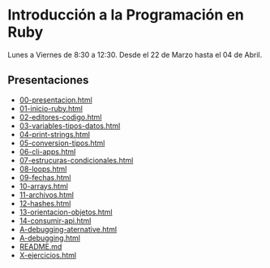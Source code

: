 # Introducción a la Programación en Ruby 

Lunes a Viernes de 8:30 a 12:30.
Desde el 22 de Marzo hasta el 04 de Abril.

## Presentaciones

- [00-presentacion.html](https://stgoneira.github.io/introduccion-programacion-ruby/ppt/00-presentacion.html) 
- [01-inicio-ruby.html](https://stgoneira.github.io/introduccion-programacion-ruby/ppt/01-inicio-ruby.html) 
- [02-editores-codigo.html](https://stgoneira.github.io/introduccion-programacion-ruby/ppt/02-editores-codigo.html) 
- [03-variables-tipos-datos.html](https://stgoneira.github.io/introduccion-programacion-ruby/ppt/03-variables-tipos-datos.html) 
- [04-print-strings.html](https://stgoneira.github.io/introduccion-programacion-ruby/ppt/04-print-strings.html) 
- [05-conversion-tipos.html](https://stgoneira.github.io/introduccion-programacion-ruby/ppt/05-conversion-tipos.html) 
- [06-cli-apps.html](https://stgoneira.github.io/introduccion-programacion-ruby/ppt/06-cli-apps.html) 
- [07-estrucuras-condicionales.html](https://stgoneira.github.io/introduccion-programacion-ruby/ppt/07-estrucuras-condicionales.html) 
- [08-loops.html](https://stgoneira.github.io/introduccion-programacion-ruby/ppt/08-loops.html) 
- [09-fechas.html](https://stgoneira.github.io/introduccion-programacion-ruby/ppt/09-fechas.html) 
- [10-arrays.html](https://stgoneira.github.io/introduccion-programacion-ruby/ppt/10-arrays.html) 
- [11-archivos.html](https://stgoneira.github.io/introduccion-programacion-ruby/ppt/11-archivos.html) 
- [12-hashes.html](https://stgoneira.github.io/introduccion-programacion-ruby/ppt/12-hashes.html) 
- [13-orientacion-objetos.html](https://stgoneira.github.io/introduccion-programacion-ruby/ppt/13-orientacion-objetos.html) 
- [14-consumir-api.html](https://stgoneira.github.io/introduccion-programacion-ruby/ppt/14-consumir-api.html) 
- [A-debugging-aternative.html](https://stgoneira.github.io/introduccion-programacion-ruby/ppt/A-debugging-aternative.html) 
- [A-debugging.html](https://stgoneira.github.io/introduccion-programacion-ruby/ppt/A-debugging.html) 
- [README.md](https://stgoneira.github.io/introduccion-programacion-ruby/ppt/README.md) 
- [X-ejercicios.html](https://stgoneira.github.io/introduccion-programacion-ruby/ppt/X-ejercicios.html) 
